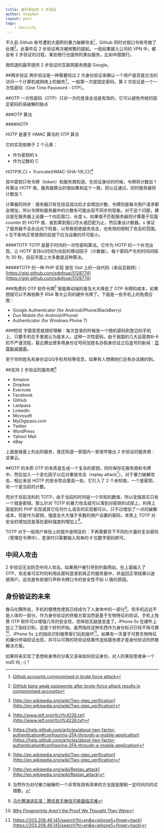 ```yaml
---
title: 身份验证的 2 步验证
author: Stephen
layout: post
tags:
    - Security
---
```

不久前 Github 账号遭到大面积的暴力破解攻击[^gh1]，Github 同时对弱口令账号做了处理[^gh2]。此事件后 2 步验证再次被频繁的提起。一般如果接入公司的 VPN 中，都会有 2 步验证的过程，某些银行也提供的类似服务，比如中国银行。
<!--more-->

我知道的最早提供 2 步验证的互联网服务商是 Google。

[^gh1]: [Github accounts compromised in brute force attack](http://www.theguardian.com/technology/2013/nov/21/github-accounts-compromised-in-brute-force-attack)

[^gh2]: [GitHub bans weak passwords after brute-force attack results in compromised accounts](http://www.pcworld.com/article/2065340/github-bans-weak-passwords-after-bruteforce-attack-results-in-compromised-accounts.html)

##两步验证
两步验证是一种需要经过 2 次身份验证来确认一个用户是否是合法的访问一个计算机或网络上的服务[^wiki_two_step]，一般第一次是固定密码，第 2 次验证是一个一次性密码（One Time Password - OTP）。

##OTP
一次性密码（OTP）只对一次的登录会话是有效的，它可以避免传统的固定密码的易破解的缺点

###OTP 算法

####HOTP

HOTP 是基于 HMAC 算法的 OTP 算法

它的实现依赖于 2 个元素：

* 作为密钥的 k
* 作为记数的 C

HOTP(K,C) = Truncate(HMAC-SHA-1(K,C))[^rfc_hotp]

[^rfc_hotp]: [http://www.ietf.org/rfc/rfc4226.txt](http://www.ietf.org/rfc/rfc4226.txt)


其中密钥只有令牌（token）和服务商知道。在验证身份的时候，令牌将计数加 1 并算出 HOTP 值，服务器算出的值如果和这个一致，则认证通过，同时服务器将计数加 1. 

计算器的同步：服务器只有在验证成功后才会增加计数，令牌则是每次用户请求都会增加，所以令牌和服务器中的计数有可能出现不同步的现象。对于这个问题，建议是在服务器上设置一个向后窗口，长度 s，如果值不匹配服务器则计算基于后面 counter 的 HOTP 值，直到算到窗口尽头或匹配为止，然后重设计数器。s 保证了服务器不会永远向下检查，以导致拒绝服务攻击，也有效的限制了攻击的范围。s 在不影响正常使用的前提下应当设置的尽可能小。


####TOTP
TOTP 是基于时间的一次性密码算法。它作为 HOTP 的一个补充出现，让 HOTP 支持以时间为向前的移动因子（计数器）。每个密码产生的时间间隔为 30 秒。目前市面上大多数是这种算法。

#####TOTP 的一种 PHP 实现
放在 Gist 上的一段代码（来自互联网）：[https://gist.github.com/sdpfoue/5128774](https://gist.github.com/sdpfoue/5128774)


###免费的 OTP 软件令牌[^github]
智能移动端的普及大大降低了 OTP 令牌的成本，如果想就可以不再依赖于 RSA 等大公司的硬件令牌了。下面是一些手机上的免费应用：
 
*    Google Authenticator (for Android/iPhone/BlackBerry)
*    Duo Mobile (for Android/iPhone)
*    Authenticator (for Windows Phone 7)

[^github]: [https://help.github.com/articles/about-two-factor-authentication#configuring-2FA-through-a-mobile-application](https://help.github.com/articles/about-two-factor-authentication#configuring-2FA-through-a-mobile-application)


###短信
字面意思就很好理解：每次登录的时候发一个随机密码到登记的手机上，只要手机在手里就认为是本人。这种一次性密码，由于我国的几大运营商补卡的不严谨流程，最近爆出很多用身份证号码加姓名办假身份证之后盗号的新闻：[百度新闻搜索](http://news.baidu.com/ns?cl=2&rn=20&tn=news&word=%E5%81%87%E8%BA%AB%E4%BB%BD%E8%AF%81%20%E6%89%8B%E6%9C%BA&ie=utf-8)。

至于你的姓名和身份证QQ手机号码等信息，如果有人想搞他们总有办法搞的到。

##支持 2 步验证的服务商[^wiki_two_step]

* Amazon
* Dropbox
* Evernote
* Facebook
* GitHub
* Lastpass
* LinkedIn
* Microsoft
* MyDigipass.com
* Twitter
* WordPress
* Yahoo! Mail
* eBay 

上面是维基上列出的服务，我还知道一家国内一家很早推出 2 步验证的服务商：坚果云。

##OTP 的本质
OTP 的本质是生成一个复杂的密钥，同时保存在服务商和令牌中，然后加入一个变化因子以应对重放攻击（replay attack[^wiki_replay]）。对于暴力破解攻击，相比来说 HOTP 的安全性会更高一些，它引入了 2 个未知值，一个是密钥，另一个是当前的计数。

而对于目前流利的 TOTP，由于当前的时间是一个共知的数值，所以变值其实只有一个就是密钥。那么针对 TOTP 的暴力攻击就可以落到对密钥的试探上，利用上面提到的 PHP 实现或其它任何什么语言的实现都可以，只不过增加了一点的破解成本。但是作为密钥，强度会大大强于多数的用户设置的密码，本质上 TOTP 对安全的增加还是落在密码强度的增加上[^fn1]。

[^fn1]: 当然作为对付暴力破解的一个非常有效有简单的方法就是限制一定时间内的试错数。

TOTP 对于一般用户体验上的提升是明显的：不再需要背下不同的大量的复杂密码（管理在令牌中），登录时只需要输入简单的 6 位数字密码即可。

[^wiki_replay]: [http://en.wikipedia.org/wiki/Replay_attack](http://en.wikipedia.org/wiki/Replay_attack)

## 中间人攻击
2 步验证无法防范中间人攻击。如果用户被引导到钓鱼网站，在上面输入了 OTP，攻击者可实时的利用此密码登录到真正的服务器中，并返回正常结果以迷惑用户。这也是有些银行声称令牌口令的安全性不如 U 盾的原因。

## 身份验证的未来
像马化腾所说，手机的便携性使其已经成为了人身体中的一部分[^mht]。但手机远远不是人体的一部分。作为身份验证的终极方案当然是基于生物特征的验证。手机上免费 OTP 软件可以增强几号的安全性，但体验无疑是变差了。iPhone 5s 在硬件上加上了指纹识别，这是个好的开始。虽然指纹这种东西作为身份标识已经不再可靠[^finger]，iPhone 5s 上的指纹识别被黑客们玩到崩坏[^ip_finger]。如果有一天基于可靠生物特征的廉价终端验证出现，并可以可靠的将验证结果传送给服务商才是身份验证的终极解决方案。

[^mht]: [马化腾演讲实录：腾讯若无微信可能面临灾难](http://tech.sina.com.cn/i/2013-11-16/12328920038.shtml)
[^ip_finger]: [https://203.208.46.145/search?hl=en&q=iphone5+finger+hack](https://203.208.46.145/search?hl=en&q=iphone5+finger+hack)

[^finger]: [Why Fingerprints Aren't the Proof We Thought They Were](http://www.psmag.com/legal-affairs/why-fingerprints-arent-proof-47079/)

如果将来实现了思想和身体的分离又该来如何验证身份，对人的某段思维来一个 md5 吗 ;-)？



[^wiki_two_step]: [http://en.wikipedia.org/wiki/Two-step_verification](http://en.wikipedia.org/wiki/Two-step_verification)



